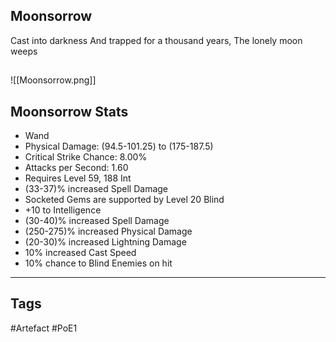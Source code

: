## Moonsorrow
Cast into darkness
And trapped for a thousand years,
The lonely moon weeps
##
![[Moonsorrow.png]]
## Moonsorrow Stats
- Wand
- Physical Damage: (94.5-101.25) to (175-187.5)
- Critical Strike Chance: 8.00%
- Attacks per Second: 1.60
- Requires Level 59, 188 Int
- (33-37)% increased Spell Damage
- Socketed Gems are supported by Level 20 Blind
- +10 to Intelligence
- (30-40)% increased Spell Damage
- (250-275)% increased Physical Damage
- (20-30)% increased Lightning Damage
- 10% increased Cast Speed
- 10% chance to Blind Enemies on hit


---
## Tags
#Artefact
#PoE1